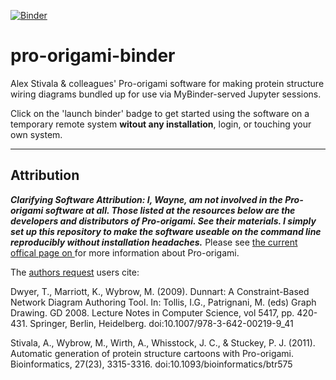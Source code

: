 [![Binder](https://mybinder.org/badge_logo.svg)](https://mybinder.org/v2/gh/fomightez/pro-origami-binder/HEAD?urlpath=%2Flab%2Ftree%2Fproorigami-cde-package%2Fcde-root%2Fhome%2Fproorigami%2Fpro-origami_demo_use.ipynb)


# pro-origami-binder
Alex Stivala & colleagues' Pro-origami software for making protein structure wiring diagrams bundled up for use via MyBinder-served Jupyter sessions.

Click on the 'launch binder' badge to get started using the software on a temporary remote system **witout any installation**, login, or touching your own system.

---------------

Attribution
----------

***Clarifying Software Attribution: I, Wayne, am not involved in the Pro-origami software at all. Those listed at the resources below are the developers and distributors of Pro-origami. See their materials. I simply set up this repository to make the software useable on the command line reproducibly without installation headaches.***
Please see [the current offical page on ](https://sites.google.com/site/alexdstivala/home/pro-origami) for more information about Pro-origami.  

The [authors request](https://sites.google.com/site/alexdstivala/home/pro-origami) users cite:

Dwyer, T., Marriott, K., Wybrow, M. (2009). Dunnart: A Constraint-Based Network Diagram Authoring Tool. In: Tollis, I.G., Patrignani, M. (eds) Graph Drawing. GD 2008. Lecture Notes in Computer Science, vol 5417, pp. 420-431. Springer, Berlin, Heidelberg. doi:10.1007/978-3-642-00219-9_41 


Stivala, A., Wybrow, M., Wirth, A., Whisstock, J. C., & Stuckey, P. J. (2011). Automatic generation of protein structure cartoons with Pro-origami. Bioinformatics, 27(23), 3315-3316. doi:10.1093/bioinformatics/btr575


